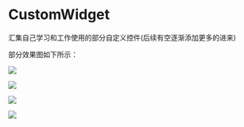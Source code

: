 # CustomWidget
汇集自己学习和工作使用的部分自定义控件(后续有空逐渐添加更多的进来)

部分效果图如下所示：

![](http://i.imgur.com/G4qS4ED.png)

![](http://i.imgur.com/Sj9gLnS.png)

![](http://i.imgur.com/g6H5zqr.png)

![](http://i.imgur.com/B2st9z1.png)
